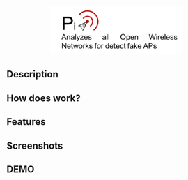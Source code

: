 <p align="center">
<img src="https://github.com/WiPi-Hunter/PiOpen/blob/master/PiOPN.png" height="%50" width="60%">
</p>

## Description 

## How does work?

## Features

## Screenshots

## DEMO
